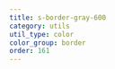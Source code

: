 ```yaml
---
title: s-border-gray-600
category: utils
util_type: color
color_group: border
order: 161
---
```

<div class="s-border-gray-600"></div>
